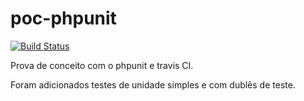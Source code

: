 # poc-phpunit
[![Build Status](https://travis-ci.org/wagnerferreirasp/poc-phpunit.svg?branch=master)](https://travis-ci.org/wagnerferreirasp/poc-phpunit)

Prova de conceito com o phpunit e travis CI. 

Foram adicionados testes de unidade simples e com dublês de teste.



